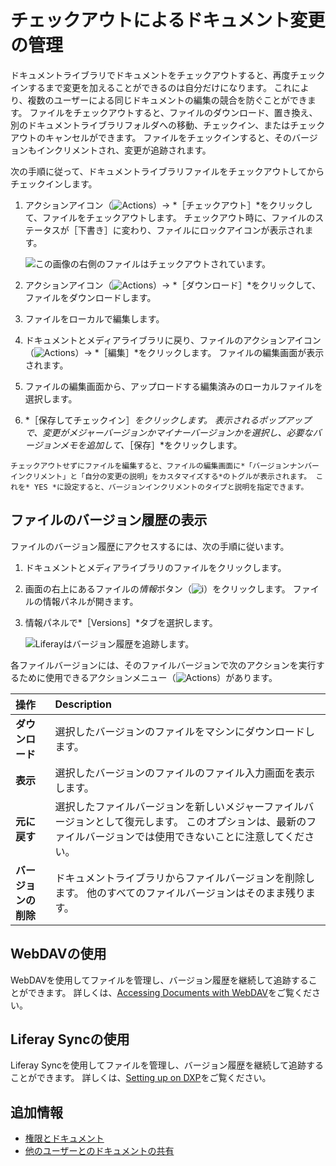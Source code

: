 # チェックアウトによるドキュメント変更の管理

ドキュメントライブラリでドキュメントをチェックアウトすると、再度チェックインするまで変更を加えることができるのは自分だけになります。 これにより、複数のユーザーによる同じドキュメントの編集の競合を防ぐことができます。 ファイルをチェックアウトすると、ファイルのダウンロード、置き換え、別のドキュメントライブラリフォルダへの移動、チェックイン、またはチェックアウトのキャンセルができます。 ファイルをチェックインすると、そのバージョンもインクリメントされ、変更が追跡されます。

次の手順に従って、ドキュメントライブラリファイルをチェックアウトしてからチェックインします。

1. アクションアイコン（![Actions](../../../../images/icon-actions.png)）&rarr; *［チェックアウト］*をクリックして、ファイルをチェックアウトします。 チェックアウト時に、ファイルのステータスが［下書き］に変わり、ファイルにロックアイコンが表示されます。

    ![この画像の右側のファイルはチェックアウトされています。](./managing-document-changes-with-checkout/images/01.png)

2. アクションアイコン（![Actions](../../../../images/icon-actions.png)）&rarr; *［ダウンロード］*をクリックして、ファイルをダウンロードします。
3. ファイルをローカルで編集します。
4. ドキュメントとメディアライブラリに戻り、ファイルのアクションアイコン（![Actions](../../../../images/icon-actions.png)）&rarr; *［編集］*をクリックします。 ファイルの編集画面が表示されます。
5. ファイルの編集画面から、アップロードする編集済みのローカルファイルを選択します。
6. *［保存してチェックイン］*をクリックします。 表示されるポップアップで、変更がメジャーバージョンかマイナーバージョンかを選択し、必要なバージョンメモを追加して、*［保存］*をクリックします。

```{tip}
チェックアウトせずにファイルを編集すると、ファイルの編集画面に*「バージョンナンバーインクリメント」と「自分の変更の説明」をカスタマイズする*のトグルが表示されます。 これを* YES *に設定すると、バージョンインクリメントのタイプと説明を指定できます。
```

## ファイルのバージョン履歴の表示

ファイルのバージョン履歴にアクセスするには、次の手順に従います。

1. ドキュメントとメディアライブラリのファイルをクリックします。
1. 画面の右上にあるファイルの*情報*ボタン（![**i**](../../../../images/icon-information.png)）をクリックします。 ファイルの情報パネルが開きます。
1. 情報パネルで*［Versions］*タブを選択します。

    ![Liferayはバージョン履歴を追跡します。](./managing-document-changes-with-checkout/images/02.png)

各ファイルバージョンには、そのファイルバージョンで次のアクションを実行するために使用できるアクションメニュー（![Actions](../../../../images/icon-actions.png)）があります。

| 操作           | Description                                                                       |
|:------------ |:--------------------------------------------------------------------------------- |
| **ダウンロード**   | 選択したバージョンのファイルをマシンにダウンロードします。                                                     |
| **表示**       | 選択したバージョンのファイルのファイル入力画面を表示します。                                                    |
| **元に戻す**     | 選択したファイルバージョンを新しいメジャーファイルバージョンとして復元します。 このオプションは、最新のファイルバージョンでは使用できないことに注意してください。 |
| **バージョンの削除** | ドキュメントライブラリからファイルバージョンを削除します。 他のすべてのファイルバージョンはそのまま残ります。                           |

## WebDAVの使用

WebDAVを使用してファイルを管理し、バージョン履歴を継続して追跡することができます。 詳しくは、[Accessing Documents with WebDAV](../accessing-documents-with-webdav.md)をご覧ください。

## Liferay Syncの使用

Liferay Syncを使用してファイルを管理し、バージョン履歴を継続して追跡することができます。 詳しくは、[Setting up on DXP](../liferay-sync/setting-up-on-dxp/installation.md)をご覧ください。

## 追加情報

* [権限とドキュメント](./permissions-and-documents.md)
* [他のユーザーとのドキュメントの共有](./sharing-documents-with-other-users.md)
